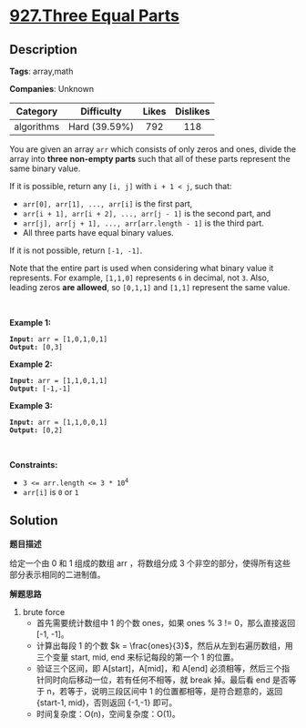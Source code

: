 # [927.Three Equal Parts](https://leetcode.com/problems/three-equal-parts/description/)

## Description

**Tags**: array,math

**Companies**: Unknown

|  Category  |  Difficulty   | Likes | Dislikes |
| :--------: | :-----------: | :---: | :------: |
| algorithms | Hard (39.59%) |  792  |   118    |

<p>You are given an array <code>arr</code> which consists of only zeros and ones, divide the array into <strong>three non-empty parts</strong> such that all of these parts represent the same binary value.</p>
<p>If it is possible, return any <code>[i, j]</code> with <code>i + 1 &lt; j</code>, such that:</p>
<ul>
  <li><code>arr[0], arr[1], ..., arr[i]</code> is the first part,</li>
  <li><code>arr[i + 1], arr[i + 2], ..., arr[j - 1]</code> is the second part, and</li>
  <li><code>arr[j], arr[j + 1], ..., arr[arr.length - 1]</code> is the third part.</li>
  <li>All three parts have equal binary values.</li>
</ul>
<p>If it is not possible, return <code>[-1, -1]</code>.</p>
<p>Note that the entire part is used when considering what binary value it represents. For example, <code>[1,1,0]</code> represents <code>6</code> in decimal, not <code>3</code>. Also, leading zeros <strong>are allowed</strong>, so <code>[0,1,1]</code> and <code>[1,1]</code> represent the same value.</p>
<p>&nbsp;</p>
<p><strong class="example">Example 1:</strong></p>
<pre><code><strong>Input:</strong> arr = [1,0,1,0,1]
<strong>Output:</strong> [0,3]</code></pre><p><strong class="example">Example 2:</strong></p>
<pre><code><strong>Input:</strong> arr = [1,1,0,1,1]
<strong>Output:</strong> [-1,-1]</code></pre><p><strong class="example">Example 3:</strong></p>
<pre><code><strong>Input:</strong> arr = [1,1,0,0,1]
<strong>Output:</strong> [0,2]</code></pre>
<p>&nbsp;</p>
<p><strong>Constraints:</strong></p>
<ul>
  <li><code>3 &lt;= arr.length &lt;= 3 * 10<sup>4</sup></code></li>
  <li><code>arr[i]</code> is <code>0</code> or <code>1</code></li>
</ul>

## Solution

**题目描述**

给定一个由 0 和 1 组成的数组 arr ，将数组分成 3 个非空的部分，使得所有这些部分表示相同的二进制值。

**解题思路**

1. brute force
   - 首先需要统计数组中 1 的个数 ones，如果 ones % 3 != 0，那么直接返回 [-1, -1]。
   - 计算出每段 1 的个数 $k = \frac{ones}{3}$，然后从左到右遍历数组，用三个变量 start, mid, end 来标记每段的第一个 1 的位置。
   - 验证三个区间，即 A[start]，A[mid]，和 A[end] 必须相等，然后三个指针同时向后移动一位，若有任何不相等，就 break 掉。最后看 end 是否等于 n，若等于，说明三段区间中 1 的位置都相等，是符合题意的，返回 {start-1, mid}，否则返回 {-1,-1} 即可。
   - 时间复杂度：O(n)，空间复杂度：O(1)。

